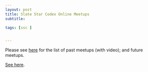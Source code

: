 ```yaml
---
layout: post
title: Slate Star Codex Online Meetups
subtitle: 

tags: [ssc ]


---
```


Please see [here](/acx-online-meetups) for the list of past meetups (with video); and future meetups.
<!--end.excerpt-->

<script>
window.location.replace("http://www.joshuafox.com/ssc-online-meetups");


</script>

[See here](/acx-online-meetups). 

